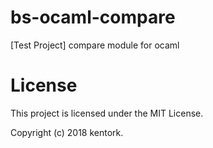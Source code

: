 # bs-ocaml-compare

[Test Project] compare module for ocaml

# License

This project is licensed under the MIT License.

Copyright (c) 2018 kentork.
